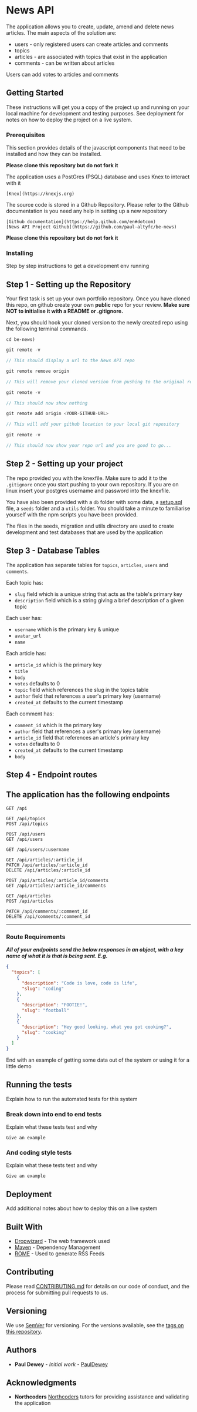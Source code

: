 # News API

The application allows you to create, update, amend and delete news articles. The main aspects of the solution are:

- users - only registered users can create articles and comments
- topics
- articles - are associated with topics that exist in the application
- comments - can be written about articles

Users can add votes to articles and comments

## Getting Started

These instructions will get you a copy of the project up and running on your local machine for development and testing purposes. See deployment for notes on how to deploy the project on a live system.

### Prerequisites

This section provides details of the javascript components that need to be installed and how they can be installed.

**Please clone this repository but do not fork it**

The application uses a PostGres (PSQL) database and uses Knex to interact with it

```
[Knex](https://knexjs.org)
```

The source code is stored in a Github Repository. Please refer to the Github documentation is you need any help in setting up a new repository

```
[Github documentation](https://help.github.com/en#dotcom)
[News API Project Github](https://github.com/paul-altyfc/be-news)
```

**Please clone this repository but do not fork it**

### Installing

Step by step instructions to get a development env running

## Step 1 - Setting up the Repository

Your first task is set up your own portfolio repository. Once you have cloned this repo, on github create your own **public** repo for your review. **Make sure NOT to initialise it with a README or .gitignore.**

Next, you should hook your cloned version to the newly created repo using the following terminal commands.

```console
cd be-news)
```

```js
git remote -v

// This should display a url to the News API repo
```

```js
git remote remove origin

// This will remove your cloned version from pushing to the original repository
```

```js
git remote -v

// This should now show nothing
```

```js
git remote add origin <YOUR-GITHUB-URL>

// This will add your github location to your local git repository
```

```js
git remote -v

// This should now show your repo url and you are good to go...
```

## Step 2 - Setting up your project

The repo provided you with the knexfile. Make sure to add it to the `.gitignore` once you start pushing to your own repository. If you are on linux insert your postgres username and password into the knexfile.

You have also been provided with a `db` folder with some data, a [setup.sql](./db/setup.sql) file, a `seeds` folder and a `utils` folder. You should take a minute to familiarise yourself with the npm scripts you have been provided.

The files in the seeds, migration and utils directory are used to create development and test databases that are used by the application

## Step 3 - Database Tables

The application has separate tables for `topics`, `articles`, `users` and `comments`.

Each topic has:

- `slug` field which is a unique string that acts as the table's primary key
- `description` field which is a string giving a brief description of a given topic

Each user has:

- `username` which is the primary key & unique
- `avatar_url`
- `name`

Each article has:

- `article_id` which is the primary key
- `title`
- `body`
- `votes` defaults to 0
- `topic` field which references the slug in the topics table
- `author` field that references a user's primary key (username)
- `created_at` defaults to the current timestamp

Each comment has:

- `comment_id` which is the primary key
- `author` field that references a user's primary key (username)
- `article_id` field that references an article's primary key
- `votes` defaults to 0
- `created_at` defaults to the current timestamp
- `body`

## Step 4 - Endpoint routes

## The application has the following endpoints

```http
GET /api

GET /api/topics
POST /api/topics

POST /api/users
GET /api/users

GET /api/users/:username

GET /api/articles/:article_id
PATCH /api/articles/:article_id
DELETE /api/articles/:article_id

POST /api/articles/:article_id/comments
GET /api/articles/:article_id/comments

GET /api/articles
POST /api/articles

PATCH /api/comments/:comment_id
DELETE /api/comments/:comment_id
```

---

### Route Requirements

_**All of your endpoints send the below responses in an object, with a key name of what it is that is being sent. E.g.**_

```json
{
  "topics": [
    {
      "description": "Code is love, code is life",
      "slug": "coding"
    },
    {
      "description": "FOOTIE!",
      "slug": "football"
    },
    {
      "description": "Hey good looking, what you got cooking?",
      "slug": "cooking"
    }
  ]
}
```

End with an example of getting some data out of the system or using it for a little demo

## Running the tests

Explain how to run the automated tests for this system

### Break down into end to end tests

Explain what these tests test and why

```
Give an example
```

### And coding style tests

Explain what these tests test and why

```
Give an example
```

## Deployment

Add additional notes about how to deploy this on a live system

## Built With

- [Dropwizard](http://www.dropwizard.io/1.0.2/docs/) - The web framework used
- [Maven](https://maven.apache.org/) - Dependency Management
- [ROME](https://rometools.github.io/rome/) - Used to generate RSS Feeds

## Contributing

Please read [CONTRIBUTING.md](https://gist.github.com/PurpleBooth/b24679402957c63ec426) for details on our code of conduct, and the process for submitting pull requests to us.

## Versioning

We use [SemVer](http://semver.org/) for versioning. For the versions available, see the [tags on this repository](https://github.com/your/project/tags).

## Authors

- **Paul Dewey** - _Initial work_ - [PaulDewey](https://github.com/paul-altyfc)

## Acknowledgments

- **Northcoders** [Northcoders](https://northcoders.com/) tutors for providing assistance and validating the application
